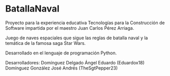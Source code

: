 # BatallaNaval
Proyecto para la experiencia educativa Tecnologías para la Construcción de Software impartida por el maestro Juan Carlos Pérez Arriaga. 

Juego de naves espaciales que sigue las reglas de batalla naval y la temática de la famosa saga Star Wars. 

Desarrollado en el lenguaje de programación Python.

Desarrolladores:
Domínguez Delgado Ángel Eduardo (Eduardox18)
Domínguez González José Andrés (TheSgtPepper23)
